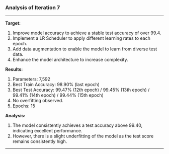
### Analysis of Iteration 7

---

**Target:**
1. Improve model accuracy to achieve a stable test accuracy of over 99.4.
2. Implement a LR Scheduler to apply different learning rates to each epoch.
3. Add data augmentation to enable the model to learn from diverse test data.
4. Enhance the model architecture to increase complexity.

**Results:**
1. Parameters: 7,592
2. Best Train Accuracy: 98.90% (last epoch)
3. Best Test Accuracy: 99.47% (12th epoch) / 99.45% (13th epoch) / 99.41% (14th epoch) / 99.44% (15th epoch)
4. No overfitting observed.
5. Epochs: 15

**Analysis:**
1. The model consistently achieves a test accuracy above 99.40, indicating excellent performance.
2. However, there is a slight underfitting of the model as the test score remains consistently high.

---
